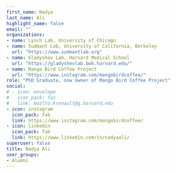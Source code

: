 ```yaml
---
first_name: Nadya
last_name: Ali
highlight_name: false
email: ""
organizations:
- name: Lynch Lab, University of Chicago
- name: Sudmant Lab, University of California, Berkeley
  url: "https://www.sudmantlab.org"
- name: Gladyshev Lab, Harvard Medical School
  url: "https://gladyshevlab.bwh.harvard.edu/"
- name: Mango Bird Coffee Project
  url: "https://www.instagram.com/mangobirdcoffee/"
role: "PhD Graduate, now owner of Mango Bird Coffee Project"
social:
# - icon: envelope
#   icon_pack: fas
#   link: mailto:krenault@g.harvard.edu
- icon: instagram
  icon_pack: fab
  link: https://www.instagram.com/mangobirdcoffee/
- icon: linkedin
  icon_pack: fab
  link: https://www.linkedin.com/in/nadyaali/
superuser: false
title: Nadya Ali
user_groups:
- Alumni
---
```


